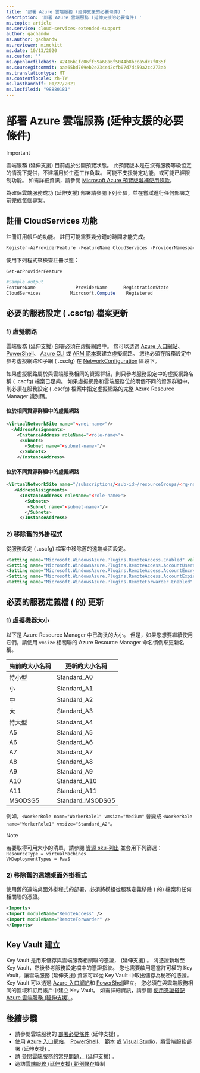 ```yaml
---
title: '部署 Azure 雲端服務 (延伸支援的必要條件) '
description: '部署 Azure 雲端服務 (延伸支援的必要條件) '
ms.topic: article
ms.service: cloud-services-extended-support
author: gachandw
ms.author: gachandw
ms.reviewer: mimckitt
ms.date: 10/13/2020
ms.custom: ''
ms.openlocfilehash: 42416b1fc06ff59a68a6f5044b8bcca5dc7f035f
ms.sourcegitcommit: aaa65bd769eb2e234e42cfb07d7d459a2cc273ab
ms.translationtype: MT
ms.contentlocale: zh-TW
ms.lasthandoff: 01/27/2021
ms.locfileid: "98880181"
---
```

# <a name="prerequisites-for-deploying-azure-cloud-services-extended-support"></a>部署 Azure 雲端服務 (延伸支援的必要條件) 

> [!IMPORTANT]
> 雲端服務 (延伸支援) 目前處於公開預覽狀態。
> 此預覽版本是在沒有服務等級協定的情況下提供，不建議用於生產工作負載。 可能不支援特定功能，或可能已經限制功能。 如需詳細資訊，請參閱 [Microsoft Azure 預覽版增補使用條款](https://azure.microsoft.com/support/legal/preview-supplemental-terms/)。

為確保雲端服務成功 (延伸支援) 部署請參閱下列步驟，並在嘗試進行任何部署之前完成每個專案。 

## <a name="register-the-cloudservices-feature"></a>註冊 CloudServices 功能
註冊訂用帳戶的功能。 註冊可能需要幾分鐘的時間才能完成。 

```powershell
Register-AzProviderFeature -FeatureName CloudServices -ProviderNamespace Microsoft.Compute
```

使用下列程式來檢查註冊狀態：  
```powershell
Get-AzProviderFeature 

#Sample output
FeatureName               ProviderName      RegistrationState
CloudServices           Microsoft.Compute    Registered
```

## <a name="required-service-configuration-cscfg-file-updates"></a>必要的服務設定 ( .cscfg) 檔案更新

### <a name="1-virtual-network"></a>1) 虛擬網路
雲端服務 (延伸支援) 部署必須在虛擬網路中。 您可以透過 [Azure 入口網站](https://docs.microsoft.com/azure/virtual-network/quick-create-portal)、 [PowerShell](https://docs.microsoft.com/azure/virtual-network/quick-create-powershell)、 [Azure CLI](https://docs.microsoft.com/azure/virtual-network/quick-create-cli) 或 [ARM 範本](https://docs.microsoft.com/azure/virtual-network/quick-create-template)來建立虛擬網路。 您也必須在服務設定中參考虛擬網路和子網 ( .cscfg) 在 [NetworkConfiguration](schema-cscfg-networkconfiguration.md) 區段下。 

如果虛擬網路屬於與雲端服務相同的資源群組，則只參考服務設定中的虛擬網路名稱 ( .cscfg) 檔案已足夠。 如果虛擬網路和雲端服務位於兩個不同的資源群組中，則必須在服務設定 ( .cscfg) 檔案中指定虛擬網路的完整 Azure Resource Manager 識別碼。
 
#### <a name="virtual-network-located-in-same-resource-group"></a>位於相同資源群組中的虛擬網路
```xml
<VirtualNetworkSite name="<vnet-name>"/> 
  <AddressAssignments> 
    <InstanceAddress roleName="<role-name>"> 
     <Subnets> 
       <Subnet name="<subnet-name>"/> 
     </Subnets> 
    </InstanceAddress> 
```

#### <a name="virtual-network-located-in-different-resource-group"></a>位於不同資源群組中的虛擬網路
```xml
<VirtualNetworkSite name="/subscriptions/<sub-id>/resourceGroups/<rg-name>/providers/Microsoft.Network/virtualNetworks/<vnet-name>"/> 
   <AddressAssignments> 
     <InstanceAddress roleName="<role-name>"> 
       <Subnets> 
        <Subnet name="<subnet-name>"/> 
       </Subnets> 
     </InstanceAddress> 
```
### <a name="2-remove-the-old-plugins"></a>2) 移除舊的外掛程式

從服務設定 ( .cscfg) 檔案中移除舊的遠端桌面設定。  

```xml
<Setting name="Microsoft.WindowsAzure.Plugins.RemoteAccess.Enabled" value="true" /> 
<Setting name="Microsoft.WindowsAzure.Plugins.RemoteAccess.AccountUsername" value="gachandw" /> 
<Setting name="Microsoft.WindowsAzure.Plugins.RemoteAccess.AccountEncryptedPassword" value="XXXX" /> 
<Setting name="Microsoft.WindowsAzure.Plugins.RemoteAccess.AccountExpiration" value="2021-12-17T23:59:59.0000000+05:30" /> 
<Setting name="Microsoft.WindowsAzure.Plugins.RemoteForwarder.Enabled" value="true" /> 
```

## <a name="required-service-definition-file-csdef-updates"></a>必要的服務定義檔 ( 的) 更新

### <a name="1-virtual-machine-sizes"></a>1) 虛擬機器大小
以下是 Azure Resource Manager 中已淘汰的大小。 但是，如果您想要繼續使用它們，請使用 `vmsize` 相關聯的 Azure Resource Manager 命名慣例來更新名稱。  

| 先前的大小名稱 | 更新的大小名稱 | 
|---|---|
| 特小型 | Standard_A0 | 
| 小 | Standard_A1 |
| 中 | Standard_A2 | 
| 大 | Standard_A3 | 
| 特大型 | Standard_A4 | 
| A5 | Standard_A5 | 
| A6 | Standard_A6 | 
| A7 | Standard_A7 |  
| A8 | Standard_A8 | 
| A9 | Standard_A9 |
| A10 | Standard_A10 | 
| A11 | Standard_A11 | 
| MSODSG5 | Standard_MSODSG5 | 

 例如，`<WorkerRole name="WorkerRole1" vmsize="Medium"` 會變成 `<WorkerRole name="WorkerRole1" vmsize="Standard_A2"`。
 
> [!NOTE]
> 若要取得可用大小的清單，請參閱 [資源 sku-列出](https://docs.microsoft.com/rest/api/compute/resourceskus/list) 並套用下列篩選： <br>
`ResourceType = virtualMachines ` <br>
`VMDeploymentTypes = PaaS `


### <a name="2-remove-old-remote-desktop-plugins"></a>2) 移除舊的遠端桌面外掛程式
使用舊的遠端桌面外掛程式的部署，必須將模組從服務定義移除 ( 的) 檔案和任何相關聯的憑證。 

```xml
<Imports> 
<Import moduleName="RemoteAccess" /> 
<Import moduleName="RemoteForwarder" /> 
</Imports> 
```

## <a name="key-vault-creation"></a>Key Vault 建立 

Key Vault 是用來儲存與雲端服務相關聯的憑證， (延伸支援) 。 將憑證新增至 Key Vault，然後參考服務設定檔中的憑證指紋。 您也需要啟用適當許可權的 Key Vault，讓雲端服務 (延伸支援) 資源可以從 Key Vault 中取出儲存為秘密的憑證。 Key Vault 可以透過 [Azure 入口網站](https://docs.microsoft.com/azure/key-vault/general/quick-create-portal)和  [PowerShell](https://docs.microsoft.com/azure/key-vault/general/quick-create-powershell)建立。 您必須在與雲端服務相同的區域和訂用帳戶中建立 Key Vault。 如需詳細資訊，請參閱 [使用憑證搭配 Azure 雲端服務 (延伸支援) ](certificates-and-key-vault.md)。

## <a name="next-steps"></a>後續步驟 
- 請參閱雲端服務的 [部署必要條件](deploy-prerequisite.md) (延伸支援) 。
- 使用 [Azure 入口網站](deploy-portal.md)、 [PowerShell](deploy-powershell.md)、 [範本](deploy-template.md) 或 [Visual Studio](deploy-visual-studio.md)，將雲端服務部署 (延伸支援) 。
- 請 [參閱雲端服務的常見問題，](faq.md) (延伸支援) 。
- 造訪[雲端服務 (延伸支援) 範例儲存](https://github.com/Azure-Samples/cloud-services-extended-support)機制